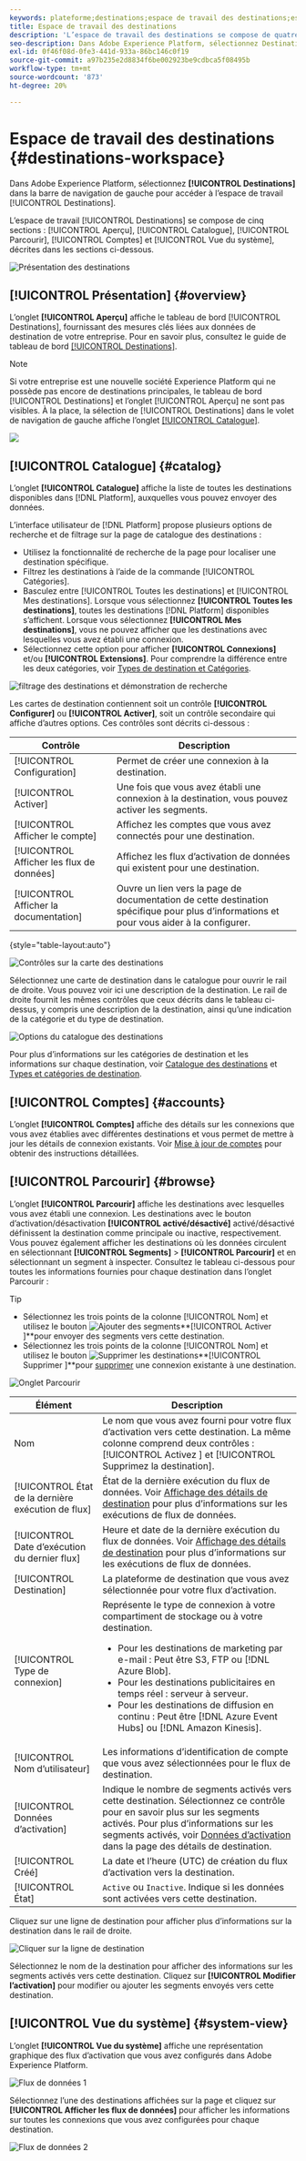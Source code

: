 ```yaml
---
keywords: plateforme;destinations;espace de travail des destinations;espace de travail;ui;interface utilisateur des destinations;catalogue;catalogue des destinations
title: Espace de travail des destinations
description: 'L’espace de travail des destinations se compose de quatre sections : Catalogue, Parcourir, Comptes et Vue du système. Elles sont décrites dans les sections ci-dessous.'
seo-description: Dans Adobe Experience Platform, sélectionnez Destinations dans la barre de navigation de gauche pour accéder à l’espace de travail des destinations.
exl-id: 0f46f08d-0fe3-441d-933a-86bc146c0f19
source-git-commit: a97b235e2d8834f6be002923be9cdbca5f08495b
workflow-type: tm+mt
source-wordcount: '873'
ht-degree: 20%

---
```


# Espace de travail des destinations {#destinations-workspace}

Dans Adobe Experience Platform, sélectionnez **[!UICONTROL Destinations]** dans la barre de navigation de gauche pour accéder à l’espace de travail [!UICONTROL Destinations].

L’espace de travail [!UICONTROL Destinations] se compose de cinq sections : [!UICONTROL Aperçu], [!UICONTROL Catalogue], [!UICONTROL Parcourir], [!UICONTROL Comptes] et [!UICONTROL Vue du système], décrites dans les sections ci-dessous.

![Présentation des destinations](../assets/ui/workspace/destinations-overview.png)

## [!UICONTROL Présentation] {#overview}

L’onglet **[!UICONTROL Aperçu]** affiche le tableau de bord [!UICONTROL Destinations], fournissant des mesures clés liées aux données de destination de votre entreprise. Pour en savoir plus, consultez le guide de tableau de bord [[!UICONTROL Destinations]](../../dashboards/guides/destinations.md).

>[!NOTE]
>
>Si votre entreprise est une nouvelle société Experience Platform qui ne possède pas encore de destinations principales, le tableau de bord [!UICONTROL Destinations] et l’onglet [!UICONTROL Aperçu] ne sont pas visibles. À la place, la sélection de [!UICONTROL Destinations] dans le volet de navigation de gauche affiche l’onglet [[!UICONTROL Catalogue]](#catalog).

![](../../dashboards/images/destinations/dashboard-overview.png)

## [!UICONTROL Catalogue] {#catalog}

L’onglet **[!UICONTROL Catalogue]** affiche la liste de toutes les destinations disponibles dans [!DNL Platform], auxquelles vous pouvez envoyer des données.

L’interface utilisateur de [!DNL Platform] propose plusieurs options de recherche et de filtrage sur la page de catalogue des destinations :

* Utilisez la fonctionnalité de recherche de la page pour localiser une destination spécifique.
* Filtrez les destinations à l’aide de la commande [!UICONTROL Catégories].
* Basculez entre [!UICONTROL Toutes les destinations] et [!UICONTROL Mes destinations]. Lorsque vous sélectionnez **[!UICONTROL Toutes les destinations]**, toutes les destinations [!DNL Platform] disponibles s’affichent. Lorsque vous sélectionnez **[!UICONTROL Mes destinations]**, vous ne pouvez afficher que les destinations avec lesquelles vous avez établi une connexion.
* Sélectionnez cette option pour afficher **[!UICONTROL Connexions]** et/ou **[!UICONTROL Extensions]**. Pour comprendre la différence entre les deux catégories, voir [Types de destination et Catégories](../destination-types.md).

![filtrage des destinations et démonstration de recherche](../assets/ui/workspace/destinations-search-and-filter.gif)

Les cartes de destination contiennent soit un contrôle **[!UICONTROL Configurer]** ou **[!UICONTROL Activer]**, soit un contrôle secondaire qui affiche d’autres options. Ces contrôles sont décrits ci-dessous :

| Contrôle | Description |
|---------|----------|
| [!UICONTROL Configuration] | Permet de créer une connexion à la destination. |
| [!UICONTROL Activer] | Une fois que vous avez établi une connexion à la destination, vous pouvez activer les segments. |
| [!UICONTROL Afficher le compte] | Affichez les comptes que vous avez connectés pour une destination. |
| [!UICONTROL Afficher les flux de données] | Affichez les flux d’activation de données qui existent pour une destination. |
| [!UICONTROL Afficher la documentation] | Ouvre un lien vers la page de documentation de cette destination spécifique pour plus d’informations et pour vous aider à la configurer. |

{style=&quot;table-layout:auto&quot;}

![Contrôles sur la carte des destinations](../assets/ui/workspace/destination-card-options.png)

Sélectionnez une carte de destination dans le catalogue pour ouvrir le rail de droite. Vous pouvez voir ici une description de la destination. Le rail de droite fournit les mêmes contrôles que ceux décrits dans le tableau ci-dessus, y compris une description de la destination, ainsi qu’une indication de la catégorie et du type de destination.

![Options du catalogue des destinations](../assets/ui/workspace/destination-right-rail.png)

Pour plus d’informations sur les catégories de destination et les informations sur chaque destination, voir [Catalogue des destinations](../catalog/overview.md) et [Types et catégories de destination](../destination-types.md).

## [!UICONTROL Comptes] {#accounts}

L’onglet **[!UICONTROL Comptes]** affiche des détails sur les connexions que vous avez établies avec différentes destinations et vous permet de mettre à jour les détails de connexion existants. Voir [Mise à jour de comptes](update-accounts.md) pour obtenir des instructions détaillées.

## [!UICONTROL Parcourir] {#browse}

L’onglet **[!UICONTROL Parcourir]** affiche les destinations avec lesquelles vous avez établi une connexion. Les destinations avec le bouton d’activation/désactivation **[!UICONTROL activé/désactivé]** activé/désactivé définissent la destination comme principale ou inactive, respectivement. Vous pouvez également afficher les destinations où les données circulent en sélectionnant **[!UICONTROL Segments]** > **[!UICONTROL Parcourir]** et en sélectionnant un segment à inspecter. Consultez le tableau ci-dessous pour toutes les informations fournies pour chaque destination dans l’onglet Parcourir :

>[!TIP]
>
> * Sélectionnez les trois points de la colonne [!UICONTROL Nom] et utilisez le bouton ![Ajouter des segments](../assets/ui/workspace/add-data-symbol.png)**[!UICONTROL Activer ]**pour envoyer des segments vers cette destination.
> * Sélectionnez les trois points de la colonne [!UICONTROL Nom] et utilisez le bouton ![Supprimer les destinations](../assets/ui/workspace/delete-destination-symbol.png)**[!UICONTROL Supprimer ]**pour [supprimer](delete-destinations.md) une connexion existante à une destination.


![Onglet Parcourir](../assets/ui/workspace/browse-tab.png)

| Élément | Description |
|---------|----------|
| Nom | Le nom que vous avez fourni pour votre flux d’activation vers cette destination. La même colonne comprend deux contrôles : [!UICONTROL Activez ] et [!UICONTROL Supprimez la destination]. |
| [!UICONTROL État de la dernière exécution de flux] | État de la dernière exécution du flux de données. Voir [Affichage des détails de destination](destination-details-page.md) pour plus d’informations sur les exécutions de flux de données. |
| [!UICONTROL Date d’exécution du dernier flux] | Heure et date de la dernière exécution du flux de données. Voir [Affichage des détails de destination](destination-details-page.md) pour plus d’informations sur les exécutions de flux de données. |
| [!UICONTROL Destination] | La plateforme de destination que vous avez sélectionnée pour votre flux d’activation. |
| [!UICONTROL Type de connexion] | Représente le type de connexion à votre compartiment de stockage ou à votre destination. <ul><li>Pour les destinations de marketing par e-mail : Peut être S3, FTP ou [!DNL Azure Blob].</li><li>Pour les destinations publicitaires en temps réel : serveur à serveur.</li><li>Pour les destinations de diffusion en continu : Peut être [!DNL Azure Event Hubs] ou [!DNL Amazon Kinesis].</li></ul> |
| [!UICONTROL Nom d’utilisateur] | Les informations d’identification de compte que vous avez sélectionnées pour le flux de destination. |
| [!UICONTROL Données d’activation] | Indique le nombre de segments activés vers cette destination. Sélectionnez ce contrôle pour en savoir plus sur les segments activés. Pour plus d’informations sur les segments activés, voir [Données d’activation](/help/destinations/ui/destination-details-page.md#activation-data) dans la page des détails de destination. |
| [!UICONTROL Créé] | La date et l’heure (UTC) de création du flux d’activation vers la destination. |
| [!UICONTROL État] | `Active` ou `Inactive`. Indique si les données sont activées vers cette destination. |

Cliquez sur une ligne de destination pour afficher plus d’informations sur la destination dans le rail de droite.

![Cliquer sur la ligne de destination](../assets/ui/workspace/click-destination-row.png)

Sélectionnez le nom de la destination pour afficher des informations sur les segments activés vers cette destination. Cliquez sur **[!UICONTROL Modifier l’activation]** pour modifier ou ajouter les segments envoyés vers cette destination.

## [!UICONTROL Vue du système] {#system-view}

L’onglet **[!UICONTROL Vue du système]** affiche une représentation graphique des flux d’activation que vous avez configurés dans Adobe Experience Platform.

![Flux de données 1](../assets/ui/workspace/data-flows1.png)

Sélectionnez l’une des destinations affichées sur la page et cliquez sur **[!UICONTROL Afficher les flux de données]** pour afficher les informations sur toutes les connexions que vous avez configurées pour chaque destination.

![Flux de données 2](../assets/ui/workspace/data-flows2.png)
